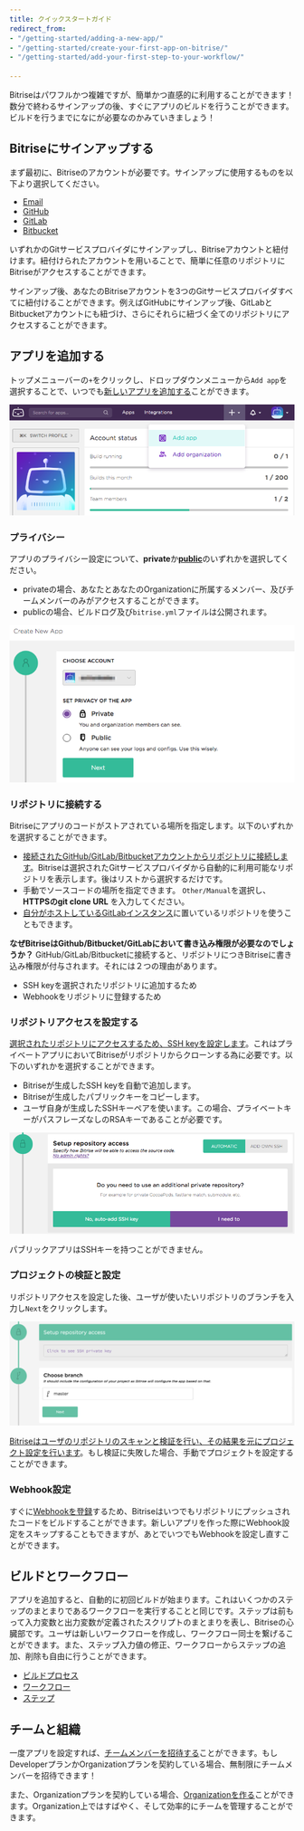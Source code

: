 ```yaml
---
title: クイックスタートガイド
redirect_from:
- "/getting-started/adding-a-new-app/"
- "/getting-started/create-your-first-app-on-bitrise/"
- "/getting-started/add-your-first-step-to-your-workflow/"

---
```

Bitriseはパワフルかつ複雑ですが、簡単かつ直感的に利用することができます！数分で終わるサインアップの後、すぐにアプリのビルドを行うことができます。ビルドを行うまでになにが必要なのかみていきましょう！

## Bitriseにサインアップする

まず最初に、Bitriseのアカウントが必要です。サインアップに使用するものを以下より選択してください。

* [Email](/jp/getting-started/signing-up/signing-up-with-email)
* [GitHub](/getting-started/signing-up/signing-up-with-github)
* [GitLab](/getting-started/signing-up/signing-up-with-gitlab)
* [Bitbucket](/getting-started/signing-up/signing-up-with-bitbucket)

いずれかのGitサービスプロバイダにサインアップし、Bitriseアカウントと紐付けます。紐付けられたアカウントを用いることで、簡単に任意のリポジトリにBitriseがアクセスすることができます。

サインアップ後、あなたのBitriseアカウントを3つのGitサービスプロバイダすべてに紐付けることができます。例えばGitHubにサインアップ後、GitLabとBitbucketアカウントにも紐づけ、さらにそれらに紐づく全てのリポジトリにアクセスすることができます。

## アプリを追加する

トップメニューバーの`+`をクリックし、ドロップダウンメニューから`Add app`を選択することで、いつでも[新しいアプリを追加する](/getting-started/adding-a-new-app/index)ことができます。

![新しいアプリを追加する](/img/adding-a-new-app/add_new_app.png)

### プライバシー

アプリのプライバシー設定について、**private**か[**public**](/getting-started/adding-a-new-app/public-apps)のいずれかを選択してください。

* privateの場合、あなたとあなたのOrganizationに所属するメンバー、及びチームメンバーのみがアクセスすることができます。
* publicの場合、ビルドログ及び`bitrise.yml`ファイルは公開されます。

![アプリプライバシー](/img/adding-a-new-app/app-privacy.png)

### リポジトリに接続する

Bitriseにアプリのコードがストアされている場所を指定します。以下のいずれかを選択することができます。

* [接続されたGitHub/GitLab/Bitbucketアカウントからリポジトリに接続します](/getting-started/adding-a-new-app/connecting-a-repository)。Bitriseは選択されたGitサービスプロバイダから自動的に利用可能なリポジトリを表示します。後はリストから選択するだけです。
* 手動でソースコードの場所を指定できます。 `Other/Manual`を選択し、**HTTPSのgit clone URL** を入力してください。
* [自分がホストしているGitLabインスタンス](getting-started/signing-up/self-hosted-gitlab)に置いているリポジトリを使うこともできます。

**なぜBitriseはGithub/Bitbucket/GitLabにおいて書き込み権限が必要なのでしょうか？**
GitHub/GitLab/Bitbucketに接続すると、リポジトリにつきBitriseに書き込み権限が付与されます。それには２つの理由があります。

* SSH keyを選択されたリポジトリに追加するため
* Webhookをリポジトリに登録するため

### リポジトリアクセスを設定する

[選択されたリポジトリにアクセスするため、SSH keyを設定します](/getting-started/adding-a-new-app/setting-up-ssh-keys)。これはプライベートアプリにおいてBitriseがリポジトリからクローンする為に必要です。以下のいずれかを選択することができます。

* Bitriseが生成したSSH keyを自動で追加します。
* Bitriseが生成したパブリックキーをコピーします。
* ユーザ自身が生成したSSHキーペアを使います。この場合、プライベートキーがパスフレーズなしのRSAキーであることが必要です。

![スクリーンショット](/img/adding-a-new-app/bitrise_auto_add_ssh_key2.png)

パブリックアプリはSSHキーを持つことができません。

### プロジェクトの検証と設定

リポジトリアクセスを設定した後、ユーザが使いたいリポジトリのブランチを入力し`Next`をクリックします。

![ブランチを選択する](/img/adding-a-new-app/choose-branch.png)

[Bitriseはユーザのリポジトリのスキャンと検証を行い、その結果を元にプロジェクト設定を行います](/getting-started/adding-a-new-app/setting-up-configuration)。もし検証に失敗した場合、手動でプロジェクトを設定することができます。

### Webhook設定

すぐに[Webhookを登録](/webhooks/index/)するため、Bitriseはいつでもリポジトリにプッシュされたコードをビルドすることができます。新しいアプリを作った際にWebhook設定をスキップすることもできますが、あとでいつでもWebhookを設定し直すことができます。

## ビルドとワークフロー

アプリを追加すると、自動的に初回ビルドが始まります。これはいくつかのステップのまとまりであるワークフローを実行することと同じです。ステップは前もって入力変数と出力変数が定義されたスクリプトのまとまりを表し、Bitriseの心臓部です。ユーザは新しいワークフローを作成し、ワークフロー同士を繋げることができます。また、ステップ入力値の修正、ワークフローからステップの追加、削除も自由に行うことができます。

* [ビルドプロセス](/getting-started/builds-and-workflows)
* [ワークフロー](/getting-started/getting-started-workflows)
* [ステップ](/getting-started/getting-started-steps)

## チームと組織

一度アプリを設定すれば、[チームメンバーを招待する](/team-management/index)ことができます。もしDeveloperプランかOrganizationプランを契約している場合、無制限にチームメンバーを招待できます！

また、Organizationプランを契約している場合、[Organizationを作る](/team-management/organizations/creating-org)ことができます。Organization上ではすばやく、そして効率的にチームを管理することができます。